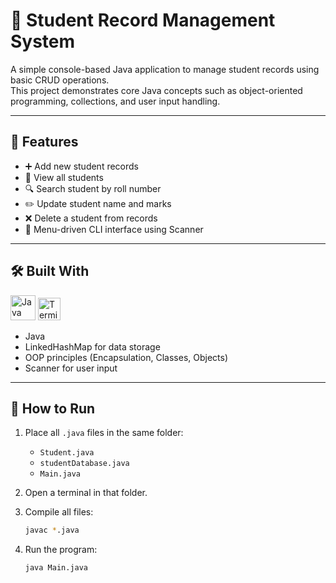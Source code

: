 # 🧾 Student Record Management System

A simple console-based Java application to manage student records using basic CRUD operations.  
This project demonstrates core Java concepts such as object-oriented programming, collections, and user input handling.

---

## 🚀 Features

- ➕ Add new student records  
- 📄 View all students  
- 🔍 Search student by roll number  
- ✏️ Update student name and marks  
- ❌ Delete a student from records  
- 🧭 Menu-driven CLI interface using Scanner  

---

## 🛠️ Built With

<p align="left">
  <img src="https://cdn.jsdelivr.net/gh/devicons/devicon/icons/java/java-original.svg" alt="Java" width="40"/>
  <img src="https://img.icons8.com/ios/50/command-line.png" alt="Terminal" width="36"/>
</p>

- Java
- LinkedHashMap for data storage
- OOP principles (Encapsulation, Classes, Objects)
- Scanner for user input

---

## 🧪 How to Run

1. Place all `.java` files in the same folder:
   - `Student.java`
   - `studentDatabase.java`
   - `Main.java`

2. Open a terminal in that folder.

3. Compile all files:
   ```bash
   javac *.java
4. Run the program:
   ```bash
   java Main.java
   
